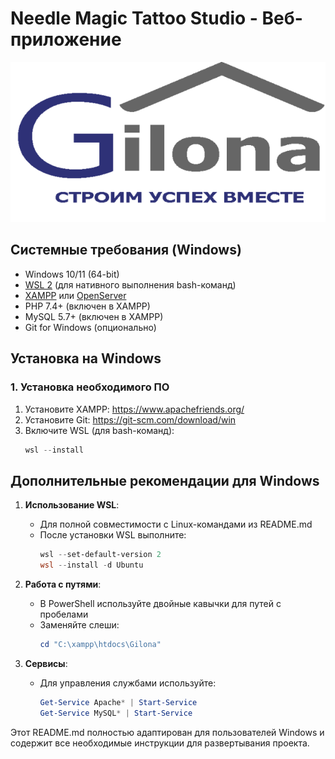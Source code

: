 # Needle Magic Tattoo Studio - Веб-приложение

![Логотип](images/logo.svg)

## Системные требования (Windows)
- Windows 10/11 (64-bit)
- [WSL 2](https://aka.ms/wsl2) (для нативного выполнения bash-команд)
- [XAMPP](https://www.apachefriends.org/) или [OpenServer](https://ospanel.io/)
- PHP 7.4+ (включен в XAMPP)
- MySQL 5.7+ (включен в XAMPP)
- Git for Windows (опционально)

## Установка на Windows

### 1. Установка необходимого ПО
1. Установите XAMPP: https://www.apachefriends.org/
2. Установите Git: https://git-scm.com/download/win
3. Включите WSL (для bash-команд):
   ```powershell
   wsl --install

## Дополнительные рекомендации для Windows

1. **Использование WSL**:
   - Для полной совместимости с Linux-командами из README.md
   - После установки WSL выполните:
     ```powershell
     wsl --set-default-version 2
     wsl --install -d Ubuntu
     ```

2. **Работа с путями**:
   - В PowerShell используйте двойные кавычки для путей с пробелами
   - Заменяйте слеши:
     ```powershell
     cd "C:\xampp\htdocs\Gilona"
     ```

3. **Сервисы**:
   - Для управления службами используйте:
     ```powershell
     Get-Service Apache* | Start-Service
     Get-Service MySQL* | Start-Service
     ```

Этот README.md полностью адаптирован для пользователей Windows и содержит все необходимые инструкции для развертывания проекта.